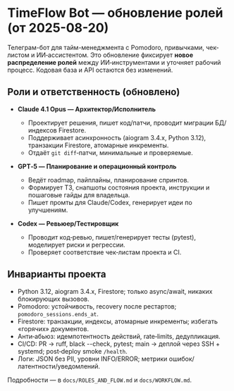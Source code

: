# TimeFlow Bot — обновление ролей (от 2025-08-20)

Телеграм-бот для тайм-менеджмента с Pomodoro, привычками, чек-листом и ИИ‑ассистентом.
Это обновление фиксирует **новое распределение ролей** между ИИ‑инструментами и уточняет рабочий процесс.
Кодовая база и API остаются без изменений.

## Роли и ответственность (обновлено)
- **Claude 4.1 Opus — Архитектор/Исполнитель**
  - Проектирует решения, пишет код/патчи, проводит миграции БД/индексов Firestore.
  - Поддерживает асинхронность (aiogram 3.4.x, Python 3.12), транзакции Firestore, атомарные инкременты.
  - Отдаёт `git diff`‑патчи, минимальные и проверяемые.

- **GPT‑5 — Планирование и операционный контроль**
  - Ведёт roadmap, пайплайны, планирование спринтов.
  - Формирует ТЗ, снапшоты состояния проекта, инструкции и пошаговые гайды для владельца.
  - Пишет промты для Claude/Codex, генерирует идеи по улучшениям.

- **Codex — Ревьюер/Тестировщик**
  - Проводит код‑ревью, пишет/генерирует тесты (pytest), моделирует риски и регрессии.
  - Проверяет соответствие чек‑листам проекта и CI.

## Инварианты проекта
- Python 3.12, aiogram 3.4.x, Firestore; только async/await, никаких блокирующих вызовов.
- Pomodoro: устойчивость, recovery после рестартов; `pomodoro_sessions.ends_at`.
- Firestore: транзакции, индексы, атомарные инкременты; избегать «горячих» документов.
- Анти‑абьюз: идемпотентность действий, rate‑limits, дедупликация.
- CI/CD: PR → ruff, black --check, pytest; main → деплой через SSH + systemd; post‑deploy smoke `/health`.
- Логи: JSON без PII, уровни INFO/ERROR; метрики ошибок/латентности/уведомлений.

Подробности — в `docs/ROLES_AND_FLOW.md` и `docs/WORKFLOW.md`.
